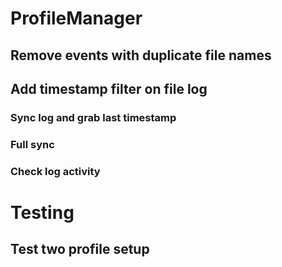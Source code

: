 
# ProfileManager
## Remove events with duplicate file names
## Add timestamp filter on file log
### Sync log and grab last timestamp
### Full sync
### Check log activity

# Testing
## Test two profile setup

